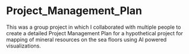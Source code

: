 # Project_Management_Plan
This was a group project in which I collaborated with multiple people to create a detailed Project Management Plan for a hypothetical project for mapping of mineral resources on the sea floors using AI powered visualizations.
